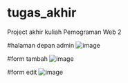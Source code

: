 # tugas_akhir
Project akhir kuliah Pemograman Web 2

#halaman depan admin
![image](https://user-images.githubusercontent.com/62136915/87047613-f13adf80-c224-11ea-9bdd-a5466c3d5b32.png)

#form tambah
![image](https://user-images.githubusercontent.com/62136915/87047836-34954e00-c225-11ea-8d1b-6a8210b4f095.png)

#form edit
![image](https://user-images.githubusercontent.com/62136915/87047950-58f12a80-c225-11ea-895f-97be2d91bd74.png)

